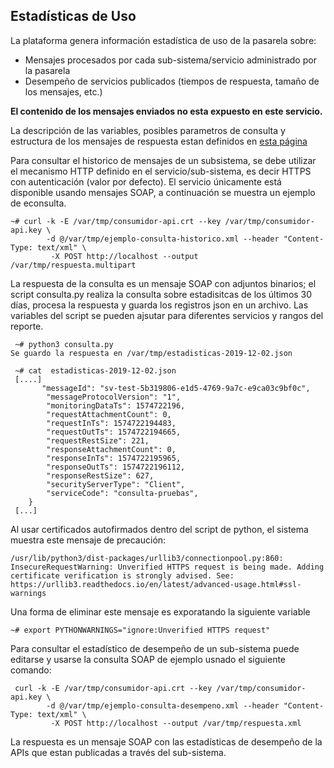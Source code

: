 ## Estadísticas de Uso

La plataforma genera información estadística de uso de la pasarela sobre:
 * Mensajes procesados por cada sub-sistema/servicio administrado por la pasarela
 * Desempeño de servicios publicados (tiempos de respuesta, tamaño de los mensajes, etc.) 
 
 __El contenido de los mensajes enviados no esta expuesto en este servicio.__
 
 La descripción de las variables, posibles parametros de consulta y estructura de los mensajes de respuesta estan definidos en [esta página](https://github.com/nordic-institute/X-Road/blob/6.22.0/doc/OperationalMonitoring/Protocols/pr-opmon_x-road_operational_monitoring_protocol_Y-1096-2.md)

Para consultar el historico de mensajes de un subsistema, se debe utilizar el mecanismo HTTP definido en el servicio/sub-sistema, es decir HTTPS con autenticación (valor por defecto). El servicio únicamente está disponible usando mensajes SOAP, a continuación se muestra un ejemplo de econsulta.

```
~# curl -k -E /var/tmp/consumidor-api.crt --key /var/tmp/consumidor-api.key \
        -d @/var/tmp/ejemplo-consulta-historico.xml --header "Content-Type: text/xml" \
         -X POST http://localhost --output /var/tmp/respuesta.multipart
```
La respuesta de la consulta es un mensaje SOAP con adjuntos binarios; el script consulta.py realiza la consulta sobre estadisitcas de los últimos 30 días, procesa la respuesta y guarda los registros json en un archivo. Las variables del script se pueden ajsutar para diferentes servicios y rangos del reporte. 

```
 ~# python3 consulta.py
Se guardo la respuesta en /var/tmp/estadisticas-2019-12-02.json

 ~# cat  estadisticas-2019-12-02.json
 [....]
       "messageId": "sv-test-5b319806-e1d5-4769-9a7c-e9ca03c9bf0c",
        "messageProtocolVersion": "1",
        "monitoringDataTs": 1574722196,
        "requestAttachmentCount": 0,
        "requestInTs": 1574722194483,
        "requestOutTs": 1574722194665,
        "requestRestSize": 221,
        "responseAttachmentCount": 0,
        "responseInTs": 1574722195965,
        "responseOutTs": 1574722196112,
        "responseRestSize": 627,
        "securityServerType": "Client",
        "serviceCode": "consulta-pruebas",
    }
 [...]   
```

Al usar certificados autofirmados dentro del script de python, el sistema muestra este mensaje de precaución:
```
/usr/lib/python3/dist-packages/urllib3/connectionpool.py:860: InsecureRequestWarning: Unverified HTTPS request is being made. Adding certificate verification is strongly advised. See: https://urllib3.readthedocs.io/en/latest/advanced-usage.html#ssl-warnings
```
Una forma de eliminar este mensaje es exporatando la siguiente variable
```
~# export PYTHONWARNINGS="ignore:Unverified HTTPS request"
```

Para consultar el estadístico de desempeño de un sub-sistema puede editarse y usarse la consulta SOAP de ejemplo usnado el siguiente comando:
```
 curl -k -E /var/tmp/consumidor-api.crt --key /var/tmp/consumidor-api.key \
        -d @/var/tmp/ejemplo-consulta-desempeno.xml --header "Content-Type: text/xml" \
         -X POST http://localhost --output /var/tmp/respuesta.xml
```
La respuesta es un mensaje SOAP con las estadísticas de desempeño de la APIs que estan publicadas a través del sub-sistema.

